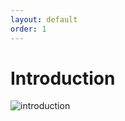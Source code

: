 ```yaml
---
layout: default
order: 1
---
```

<!--  -->

# Introduction

![introduction](/lab-rapport/introduction/images/introduction1.jpg)

<!-- new slide -->

